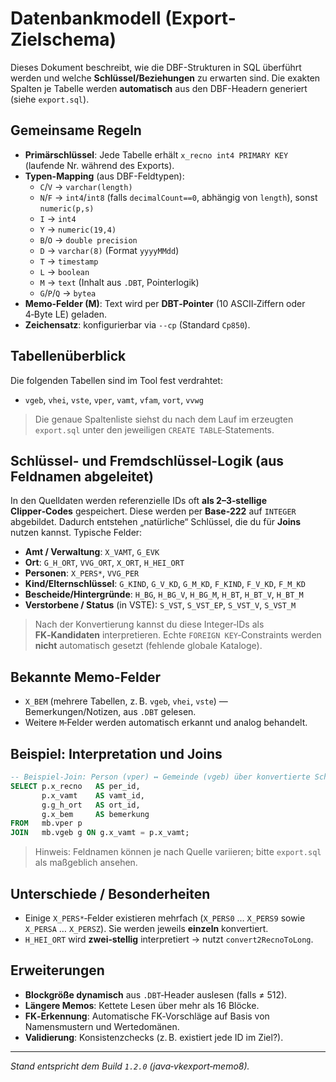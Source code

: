 # Datenbankmodell (Export-Zielschema)

Dieses Dokument beschreibt, wie die DBF-Strukturen in SQL überführt werden und welche **Schlüssel/Beziehungen** zu erwarten sind. 
Die exakten Spalten je Tabelle werden **automatisch** aus den DBF-Headern generiert (siehe `export.sql`).

## Gemeinsame Regeln

- **Primärschlüssel**: Jede Tabelle erhält `x_recno int4 PRIMARY KEY` (laufende Nr. während des Exports).
- **Typen-Mapping** (aus DBF-Feldtypen):
  - `C`/`V` → `varchar(length)`
  - `N`/`F` → `int4`/`int8` (falls `decimalCount==0`, abhängig von `length`), sonst `numeric(p,s)`
  - `I` → `int4`
  - `Y` → `numeric(19,4)`
  - `B`/`O` → `double precision`
  - `D` → `varchar(8)` (Format `yyyyMMdd`)
  - `T` → `timestamp`
  - `L` → `boolean`
  - `M` → `text` (Inhalt aus `.DBT`, Pointerlogik)
  - `G`/`P`/`Q` → `bytea`
- **Memo-Felder (M)**: Text wird per **DBT‑Pointer** (10 ASCII‑Ziffern oder 4‑Byte LE) geladen.
- **Zeichensatz**: konfigurierbar via `--cp` (Standard `Cp850`).

## Tabellenüberblick

Die folgenden Tabellen sind im Tool fest verdrahtet:
- `vgeb`, `vhei`, `vste`, `vper`, `vamt`, `vfam`, `vort`, `vvwg`

> Die genaue Spaltenliste siehst du nach dem Lauf im erzeugten `export.sql` unter den jeweiligen `CREATE TABLE`‑Statements.

## Schlüssel- und Fremdschlüssel-Logik (aus Feldnamen abgeleitet)

In den Quelldaten werden referenzielle IDs oft **als 2–3‑stellige Clipper‑Codes** gespeichert. 
Diese werden per **Base‑222** auf `INTEGER` abgebildet. Dadurch entstehen „natürliche“ Schlüssel, die du für **Joins** nutzen kannst.
Typische Felder:

- **Amt / Verwaltung**: `X_VAMT`, `G_EVK`
- **Ort**: `G_H_ORT`, `VVG_ORT`, `X_ORT`, `H_HEI_ORT`
- **Personen**: `X_PERS*`, `VVG_PER`
- **Kind/Elternschlüssel**: `G_KIND`, `G_V_KD`, `G_M_KD`, `F_KIND`, `F_V_KD`, `F_M_KD`
- **Bescheide/Hintergründe**: `H_BG`, `H_BG_V`, `H_BG_M`, `H_BT`, `H_BT_V`, `H_BT_M`
- **Verstorbene / Status** (in VSTE): `S_VST`, `S_VST_EP`, `S_VST_V`, `S_VST_M`

> Nach der Konvertierung kannst du diese Integer‑IDs als **FK‑Kandidaten** interpretieren. 
> Echte `FOREIGN KEY`‑Constraints werden **nicht** automatisch gesetzt (fehlende globale Kataloge).

## Bekannte Memo-Felder

- `X_BEM` (mehrere Tabellen, z. B. `vgeb`, `vhei`, `vste`) — Bemerkungen/Notizen, aus `.DBT` gelesen.
- Weitere `M`‑Felder werden automatisch erkannt und analog behandelt.

## Beispiel: Interpretation und Joins

```sql
-- Beispiel-Join: Person (vper) ↔ Gemeinde (vgeb) über konvertierte Schlüssel
SELECT p.x_recno   AS per_id,
       p.x_vamt    AS vamt_id,
       g.g_h_ort   AS ort_id,
       g.x_bem     AS bemerkung
FROM   mb.vper p
JOIN   mb.vgeb g ON g.x_vamt = p.x_vamt;
```

> Hinweis: Feldnamen können je nach Quelle variieren; bitte `export.sql` als maßgeblich ansehen.

## Unterschiede / Besonderheiten

- Einige `X_PERS*`‑Felder existieren mehrfach (`X_PERS0` … `X_PERS9` sowie `X_PERSA` … `X_PERSZ`). 
  Sie werden jeweils **einzeln** konvertiert.
- `H_HEI_ORT` wird **zwei‑stellig** interpretiert → nutzt `convert2RecnoToLong`.

## Erweiterungen

- **Blockgröße dynamisch** aus `.DBT`‑Header auslesen (falls ≠ 512).
- **Längere Memos**: Kettete Lesen über mehr als 16 Blöcke.
- **FK‑Erkennung**: Automatische FK‑Vorschläge auf Basis von Namensmustern und Wertedomänen.
- **Validierung**: Konsistenzchecks (z. B. existiert jede ID im Ziel?).

---

*Stand entspricht dem Build `1.2.0` (java‑vkexport‑memo8).*

